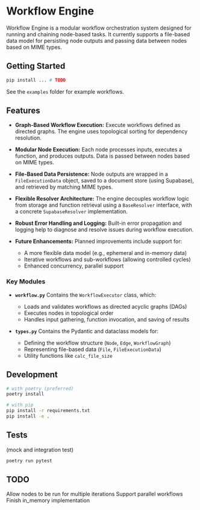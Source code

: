 # Workflow Engine

Workflow Engine is a modular workflow orchestration system designed for running and chaining node-based tasks. It currently supports a file-based data model for persisting node outputs and passing data between nodes based on MIME types.

## Getting Started

```sh
pip install ... # TODO
```

See the `examples` folder for example workflows.

## Features

- **Graph-Based Workflow Execution:**
  Execute workflows defined as directed graphs. The engine uses topological sorting for dependency resolution.

- **Modular Node Execution:**
  Each node processes inputs, executes a function, and produces outputs. Data is passed between nodes based on MIME types.

- **File-Based Data Persistence:**
  Node outputs are wrapped in a `FileExecutionData` object, saved to a document store (using Supabase), and retrieved by matching MIME types.

- **Flexible Resolver Architecture:**
  The engine decouples workflow logic from storage and function retrieval using a `BaseResolver` interface, with a concrete `SupabaseResolver` implementation.

- **Robust Error Handling and Logging:**
  Built-in error propagation and logging help to diagnose and resolve issues during workflow execution.

- **Future Enhancements:**
  Planned improvements include support for:
  - A more flexible data model (e.g., ephemeral and in-memory data)
  - Iterative workflows and sub-workflows (allowing controlled cycles)
  - Enhanced concurrency, parallel support

### Key Modules

- **`workflow.py`**
  Contains the `WorkflowExecutor` class, which:
  - Loads and validates workflows as directed acyclic graphs (DAGs)
  - Executes nodes in topological order
  - Handles input gathering, function invocation, and saving of results

- **`types.py`**
  Contains the Pydantic and dataclass models for:
  - Defining the workflow structure (`Node`, `Edge`, `WorkflowGraph`)
  - Representing file-based data (`File`, `FileExecutionData`)
  - Utility functions like `calc_file_size`

## Development

```sh
# with poetry (preferred)
poetry install

# with pip
pip install -r requirements.txt
pip install -e .
```

## Tests
(mock and integration test)
```sh
poetry run pytest
```

## TODO

Allow nodes to be run for multiple iterations
Support parallel workflows
Finish in_memory implementation

